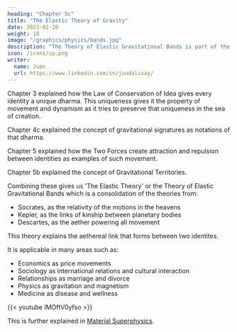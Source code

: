 ```yaml
---
heading: "Chapter 5c"
title: "The Elastic Theory of Gravity"
date: 2023-02-20
weight: 18
image: "/graphics/physics/bands.jpg"
description: "The Theory of Elastic Gravitational Bands is part of the details of the Theory Dynamism"
icon: /icons/sp.png
writer:
  name: Juan
  url: https://www.linkedin.com/in/jundalisay/
---
```



Chapter 3 explained how the Law of Conservation of Idea gives every identity a unique dharma. This uniqueness gives it the property of movement and dynamism as it tries to preserve that uniqueness in the sea of creation. 

Chapter 4c explained the concept of gravitational signatures as notations of that dharma.

Chapter 5 explained how the Two Forces create attraction and repulsion between identities as examples of such movement. 

Chapter 5b explained the concept of Gravitational Territories. 

Combining these gives us 'The Elastic Theory' or the Theory of Elastic Gravitational Bands which is a consolidation of the theories from:
- Socrates, as the relativity of the motions in the heavens
- Kepler, as the links of kinship between planetary bodies
- Descartes, as the aether powering all movement

This theory explains the aethereal link that forms between two identites.  


It is applicable in many areas such as:
- Economics as price movements
- Sociology as international relations and cultural interaction
- Relationships as marriage and divorce 
- Physics as gravitation and magnetism
- Medicine as disease and wellness


<!-- which is the cause of all movement and change in the universe.

All of this movement is caused by the creation or existence of other ideas, which manifest as entities in the physical domain. The rule on uniqueness makes those entities move away from each other. This leads to our Theory of Dynamism.  -->


{{< youtube IMOftV0yfso >}}


This is further explained in [Material Superphysics](/material/principles/part-2/chapter-04).
